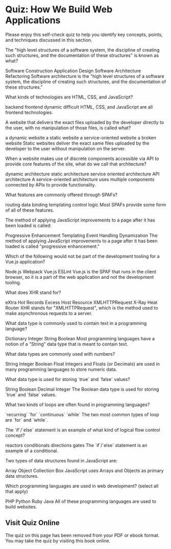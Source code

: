 # Quiz: How We Build Web Applications

Please enjoy this self-check quiz to help you identify key concepts, points, and techniques discussed in this section.

<quiz name="">
    <question>
        <p>The "high level structures of a software system, the discipline of creating such structures, and the documentation of these structures" is known as what?</p>
        <answer>Software Construction</answer>
        <answer>Application Design</answer>
        <answer correct>Software Architecture</answer>
        <answer>Refactoring</answer>
        <explanation>Software architecture is the "high level structures of a software system, the discipline of creating such structures, and the documentation of these structures."</explanation>
    </question>
    <question>
        <p>What kinds of technologies are HTML, CSS, and JavaScript?</p>
        <answer>backend</answer>
        <answer correct>frontend</answer>
        <answer>dynamic</answer>
        <answer>difficult</answer>
        <explanation>HTML, CSS, and JavaScript are all frontend technologies.</explanation>
    </question>
    <question>
        <p>A website that delivers the exact files uploaded by the developer directly to the user, with no manipulation of those files, is called what?</p>
        <answer>a dynamic website</answer>
        <answer correct>a static website</answer>
        <answer>a service-oriented website</answer>
        <answer>a broken website</answer>
        <explanation>Static websites deliver the exact same files uploaded by the developer to the user without manipulation on the server.</explanation>
    </question>
    <question>
        <p>When a website makes use of discrete components accessible via API to provide core features of the site, what do we call that architecture?</p>
        <answer>dynamic architecture</answer>
        <answer>static architecture</answer>
        <answer correct>service oriented architecture</answer>
        <answer>API architecture</answer>
        <explanation>A service-oriented architecture uses multiple components connected by APIs to provide functionality.</explanation>
    </question>
    <question multiple>
        <p>What features are commonly offered through SPAFs?</p>
        <answer correct>routing</answer>
        <answer correct>data binding</answer>
        <answer correct>templating</answer>
        <answer correct>control logic</answer>
        <explanation>Most SPAFs provide some form of all of these features.</explanation>
    </question>
    <question>
        <p>The method of applying JavaScript improvements to a page after it has been loaded is called:</p>
        <answer correct>Progressive Enhancement</answer>
        <answer>Templating</answer>
        <answer>Event Handling</answer>
        <answer>Dynamization</answer>
        <explanation>The method of applying JavaScript improvements to a page after it has been loaded is called "progressive enhancement."</explanation>
    </question>
    <question>
        <p>Which of the following would not be part of the development tooling for a Vue.js application?</p>
        <answer>Node.js</answer>
        <answer>Webpack</answer>
        <answer correct>Vue.js</answer>
        <answer>ESLint</answer>
        <explanation>Vue.js is the SPAF that runs in the client browser, so it is a part of the web application and not the development tooling.</explanation>
    </question>
    <question>
        <p>What does XHR stand for?</p>
        <answer>eXtra Hot Records</answer>
        <answer>Excess Host Resource</answer>
        <answer correct>XMLHTTPRequest</answer>
        <answer>X-Ray Heat Router</answer>
        <explanation>XHR stands for "XMLHTTPRequest", which is the method used to make asynchronous requests to a server.</explanation>
    </question>
    <question>
        <p>What data type is commonly used to contain text in a programming language?</p>
        <answer>Dictionary</answer>
        <answer>Integer</answer>
        <answer correct>String</answer>
        <answer>Boolean</answer>
        <explanation>Most programming languages have a notion of a "String" data type that is meant to contain text.</explanation>
    </question>
    <question multiple>
        <p>What data types are commonly used with numbers?</p>
        <answer>String</answer>
        <answer correct>Integer</answer>
        <answer>Boolean</answer>
        <answer correct>Float</answer>
        <explanation>Integers and Floats (or Decimals) are used in many programming languages to store numeric data.</explanation>
    </question>    
    <question>
        <p>What data type is used for storing `true` and `false` values?</p>
        <answer>String</answer>
        <answer correct>Boolean</answer>
        <answer>Decimal</answer>
        <answer>Integer</answer>
        <explanation>The Boolean data type is used for storing `true` and `false` values.</explanation>
    </question>  
    <question multiple>
        <p>What two kinds of loops are often found in programming languages?</p>
        <answer>`recurring`</answer>
        <answer correct>`for`</answer>
        <answer>`continuous`</answer>
        <answer correct>`while`</answer>
        <explanation>The two most common types of loop are `for` and `while`.</explanation>
    </question>  
    <question>
        <p>The `if`/`else` statement is an example of what kind of logical flow control concept?</p>
        <answer>reactors</answer>
        <answer correct>conditionals</answer>
        <answer>directions</answer>
        <answer>gates</answer>
        <explanation>The `if`/`else` statement is an example of a conditional.</explanation>
    </question>  
    <question multiple>
        <p>Two types of data structures found in JavaScript are:</p>
        <answer correct>Array</answer>
        <answer correct>Object</answer>
        <answer>Collection</answer>
        <answer>Box</answer>
        <explanation>JavaScript uses Arrays and Objects as primary data structures.</explanation>
    </question>  
    <question multiple>
        <p>Which programming languages are used in web development? (select all that apply)</p>
        <answer correct>PHP</answer>
        <answer correct>Python</answer>
        <answer correct>Ruby</answer>
        <answer correct>Java</answer>
        <explanation>All of these programming languages are used to build websites.</explanation>
    </question>  
</quiz>

<div class="no-quiz">
     <h2>Visit Quiz Online</h2>
     <p> 
         The quiz on this page has been removed from your PDF 
         or ebook format. You may take the quiz by visiting
         this book online.
     </p>
</div>
